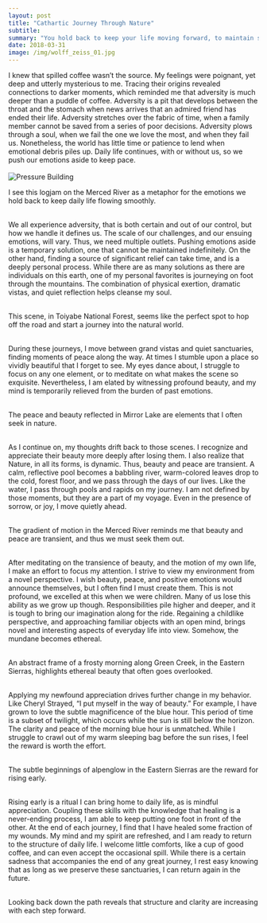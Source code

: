 ```yaml
---
layout: post
title: "Cathartic Journey Through Nature"
subtitle:
summary: "You hold back to keep your life moving forward, to maintain stability, but you can feel the pressure building. The wise, old ones said that nature offers release. So, you run to wide open spaces, and stumble upon a scene of peace. Reflecting on the scene, you feel as though it evinces the solitude and clarity you sought. Nonetheless, Nature is dynamic, and reminds you that beauty and peace are transient. As your meditation deepens, you begin to notice the dream-like qualities of scenes you overlooked in the past. Bringing your newfound vision forth, it dawns on you that enlightenment is subtler than you expected. It is a process that rewards you each day. With a final glance backward, you realize that you left pain behind and gained clarity simply by putting one foot in front of the other, and that keeps you moving forward."
date: 2018-03-31
image: /img/wolff_zeiss_01.jpg
---
```


<div class="narrow-lead">
I knew that spilled coffee wasn’t the source. My feelings were poignant, yet deep and utterly mysterious to me. Tracing their origins revealed connections to darker moments, which reminded me that adversity is much deeper than a puddle of coffee. Adversity is a pit that develops between the throat and the stomach when news arrives that an admired friend has ended their life. Adversity stretches over the fabric of time, when a family member cannot be saved from a series of poor decisions. Adversity plows through a soul, when we fail the one we love the most, and when they fail us. Nonetheless, the world has little time or patience to lend when emotional debris piles up. Daily life continues, with or without us, so we push our emotions aside to keep pace.
</div>

<br>
<div class="top-center-block">
<img class="image" src="/img/wolff_zeiss_01.jpg" alt="Pressure Building">
<p>I see this logjam on the Merced River as a metaphor for the emotions we hold back to keep daily life flowing smoothly.</p>
</div>

<br>
<div class="narrow-lead">
We all experience adversity, that is both certain and out of our control, but how we handle it defines us. The scale of our challenges, and our ensuing emotions, will vary. Thus, we need multiple outlets. Pushing emotions aside is a temporary solution, one that cannot be maintained indefinitely. On the other hand, finding a source of significant relief can take time, and is a deeply personal process. While there are as many solutions as there are individuals on this earth, one of my personal favorites is journeying on foot through the mountains. The combination of physical exertion, dramatic vistas, and quiet reflection helps cleanse my soul.
</div>


<br>
<div class="top-center-block">
	<img class="image" src="/img/wolff_zeiss_02.jpg" alt="">
	<p>This scene, in Toiyabe National Forest, seems like the perfect spot to hop off the road and start a journey into the natural world.</p>
</div>

<br>
<div class="narrow-lead">
During these journeys, I move between grand vistas and quiet sanctuaries, finding moments of peace along the way. At times I stumble upon a place so vividly beautiful that I forget to see. My eyes dance about, I struggle to focus on any one element, or to meditate on what makes the scene so exquisite. Nevertheless, I am elated by witnessing profound beauty, and my mind is temporarily relieved from the burden of past emotions.
</div>


<br>
<div class="top-center-block">
	<img class="image" src="/img/wolff_zeiss_03.jpg" alt="">
	<p>The peace and beauty reflected in Mirror Lake are elements that I often seek in nature.</p>
</div>

<br>
<div class="narrow-lead">
As I continue on, my thoughts drift back to those scenes. I recognize and appreciate their beauty more deeply after losing them. I also realize that Nature, in all its forms, is dynamic. Thus, beauty and peace are transient. A calm, reflective pool becomes a babbling river, warm-colored leaves drop to the cold, forest floor, and we pass through the days of our lives. Like the water, I pass through pools and rapids on my journey. I am not defined by those moments, but they are a part of my voyage. Even in the presence of sorrow, or joy, I move quietly ahead.
</div>


<br>
<div class="top-center-block">
	<img class="image" src="/img/wolff_zeiss_04.jpg" alt="">
	<p>The gradient of motion in the Merced River reminds me that beauty and peace are transient, and thus we must seek them out.</p>
</div>

<br>
<div class="narrow-lead">
After meditating on the transience of beauty, and the motion of my own life, I make an effort to focus my attention. I strive to view my environment from a novel perspective. I wish beauty, peace, and positive emotions would announce themselves, but I often find I must create them. This is not profound, we excelled at this when we were children. Many of us lose this ability as we grow up though. Responsibilities pile higher and deeper, and it is tough to bring our imagination along for the ride. Regaining a childlike perspective, and approaching familiar objects with an open mind, brings novel and interesting aspects of everyday life into view. Somehow, the mundane becomes ethereal.
</div>


<br>
<div class="top-center-block">
	<img class="image" src="/img/wolff_zeiss_05.jpg" alt="">
	<p>An abstract frame of a frosty morning along Green Creek, in the Eastern Sierras, highlights ethereal beauty that often goes overlooked.</p>
</div>

<br>
<div class="narrow-lead">
Applying my newfound appreciation drives further change in my behavior. Like Cheryl Strayed, “I put myself in the way of beauty.” For example, I have grown to love the subtle magnificence of the blue hour. This period of time is a subset of twilight, which occurs while the sun is still below the horizon. The clarity and peace of the morning blue hour is unmatched. While I struggle to crawl out of my warm sleeping bag before the sun rises, I feel the reward is worth the effort.
</div>


<br>
<div class="top-center-block">
	<img class="image" src="/img/wolff_zeiss_06.jpg" alt="">
	<p>The subtle beginnings of alpenglow in the Eastern Sierras are the reward for rising early.</p>
</div>

<br>
<div class="narrow-lead">
Rising early is a ritual I can bring home to daily life, as is mindful appreciation. Coupling these skills with the knowledge that healing is a never-ending process, I am able to keep putting one foot in front of the other. At the end of each journey, I find that I have healed some fraction of my wounds. My mind and my spirit are refreshed, and I am ready to return to the structure of daily life. I welcome little comforts, like a cup of good coffee, and can even accept the occasional spill. While there is a certain sadness that accompanies the end of any great journey, I rest easy knowing that as long as we preserve these sanctuaries, I can return again in the future. 
</div>

<br>
<div class="top-center-block">
	<img class="image" src="/img/wolff_zeiss_07.jpg" alt="">
	<p>Looking back down the path reveals that structure and clarity are increasing with each step forward.</p>
</div>



